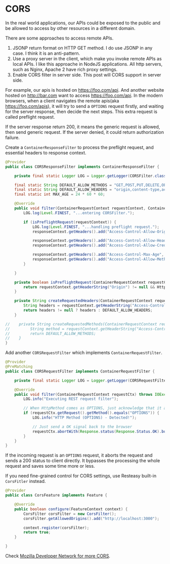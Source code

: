 # CORS

In the real world applications, our APIs could be exposed to the public and be allowed to access by other resources in a different domain.

There are some approaches to access remote APIs.

1. JSONP return format on HTTP GET method. I do use JSONP in any case. I think it is an anti-pattern.
2. Use a proxy server in the client, which make you invoke remote APIs as local APIs. I like this approache in NodeJS applications. All http servers, such as Nginx, Apache 2 have rich proxy settings.
3. Enable CORS filter in server side. This post will CORS support in server side.

For example, our apis is hosted on https://foo.com/api. And another website hosted on http://bar.com want to access https://foo.com/api. In the modern browsers, when a client navigates the remote apis(aka https://foo.com/apis), it will try to send a `OPTIONS` request firstly, and waiting for the server response, then decide the next steps. This extra request is called preflight request.

If the server response return 200, it means the generic request is allowed, then send generic request. If the server denied, it could return authorization failure.

Create a `ContainerResponseFilter` to process the preflight request, and essential headers to response context.

```java
@Provider
public class CORSResponseFilter implements ContainerResponseFilter {

    private final static Logger LOG = Logger.getLogger(CORSFilter.class.getName());

    final static String DEFAULT_ALLOW_METHODS = "GET,POST,PUT,DELETE,OPTIONS,HEAD";
    final static String DEFAULT_ALLOW_HEADERS = "origin,content-type,accept,authorization";
    final static int MAX_AGE = 24 * 60 * 60;

    @Override
    public void filter(ContainerRequestContext requestContext, ContainerResponseContext responseContext) throws IOException {
        LOG.log(Level.FINEST, "...entering CORSFilter.");

        if (isPreflightRequest(requestContext)) {
            LOG.log(Level.FINEST, "...handling preflight request.");
            responseContext.getHeaders().add("Access-Control-Allow-Origin", "*");

            responseContext.getHeaders().add("Access-Control-Allow-Headers", createRequestedHeaders(requestContext));
            responseContext.getHeaders().add("Access-Control-Allow-Credentials", "true");

            responseContext.getHeaders().add("Access-Control-Max-Age", MAX_AGE);
            responseContext.getHeaders().add("Access-Control-Allow-Methods", DEFAULT_ALLOW_METHODS);
        }

    }

    private boolean isPreflightRequest(ContainerRequestContext requestContext) {
        return requestContext.getHeaderString("Origin") != null && HttpMethod.OPTIONS.equals(requestContext.getMethod());
    }

    private String createRequestedHeaders(ContainerRequestContext requestContext) {
        String headers = requestContext.getHeaderString("Access-Control-Request-Headers");
        return headers != null ? headers : DEFAULT_ALLOW_HEADERS;
    }

//    private String createRequestedMethods(ContainerRequestContext requestContext) {
//         String method = requestContext.getHeaderString("Access-Control-Request-Method");
//         return DEFAULT_ALLOW_METHODS;
//    }
}
```

Add another `CORSRequestFilter` which implements `ContainerRequestFilter`.

```java
@Provider
@PreMatching
public class CORSRequestFilter implements ContainerRequestFilter {

    private final static Logger LOG = Logger.getLogger(CORSRequestFilter.class.getName());

    @Override
    public void filter(ContainerRequestContext requestCtx) throws IOException {
        LOG.info("Executing REST request filter");

        // When HttpMethod comes as OPTIONS, just acknowledge that it accepts...
        if (requestCtx.getRequest().getMethod().equals("OPTIONS")) {
            LOG.info("HTTP Method (OPTIONS) - Detected!");

            // Just send a OK signal back to the browser
            requestCtx.abortWith(Response.status(Response.Status.OK).build());
        }
    }
}
```

If the incoming request is an `OPTIONS` request, it aborts the request and sends a 200 status to client directly. It bypasses the processing the whole request and saves some time more or less.

If you need fine-grained control for CORS settings, use Resteasy built-in `CorsFitler` instead.

```java
@Provider
public class CorsFeature implements Feature {

    @Override
    public boolean configure(FeatureContext context) {
        CorsFilter corsFilter = new CorsFilter();
        corsFilter.getAllowedOrigins().add("http://localhost:3000");

        context.register(corsFilter);
        return true;
    }

}
```

Check [Mozilla Developer Network for more CORS](https://developer.mozilla.org/en-US/docs/HTTP/Access_control_CORS).





